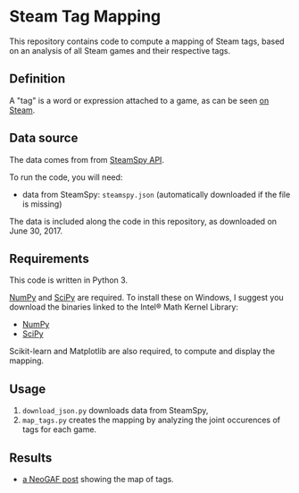 # Steam Tag Mapping

This repository contains code to compute a mapping of Steam tags, based on an analysis of all Steam games and their respective tags.

## Definition ##

A "tag" is a word or expression attached to a game, as can be seen [on Steam](http://store.steampowered.com//tag/browse).

## Data source ##

The data comes from from [SteamSpy API](http://steamspy.com/api.php).

To run the code, you will need:
* data from SteamSpy: `steamspy.json` (automatically downloaded if the file is missing)

The data is included along the code in this repository, as downloaded on June 30, 2017.

## Requirements ##

This code is written in Python 3.

[NumPy](http://www.numpy.org/) and [SciPy](https://www.scipy.org/) are required.
To install these on Windows, I suggest you download the binaries linked to the Intel® Math Kernel Library:
* [NumPy](http://www.lfd.uci.edu/~gohlke/pythonlibs/#numpy)
* [SciPy](http://www.lfd.uci.edu/~gohlke/pythonlibs/#scipy)

Scikit-learn and Matplotlib are also required, to compute and display the mapping.

## Usage ##
1. `download_json.py` downloads data from SteamSpy,
2. `map_tags.py` creates the mapping by analyzing the joint occurences of tags for each game.

## Results ##
* [a NeoGAF post](http://www.neogaf.com/forum/showpost.php?p=242575674&postcount=7426) showing the map of tags.

